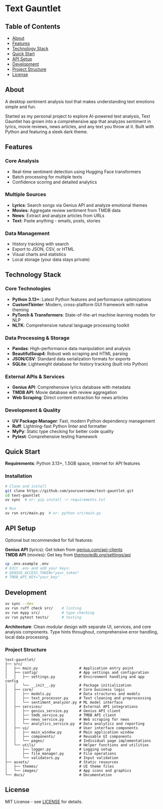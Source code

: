 # Text Gauntlet

## Table of Contents

- [About](#about)
- [Features](#features)
- [Technology Stack](#technology-stack)
- [Quick Start](#quick-start)
- [API Setup](#api-setup)
- [Development](#development)
- [Project Structure](#project-structure)
- [License](#license)

## About

A desktop sentiment analysis tool that makes understanding text emotions simple and fun.

Started as my personal project to explore AI-powered text analysis, Text Gauntlet has grown into a comprehensive app that analyzes sentiment in lyrics, movie reviews, news articles, and any text you throw at it. Built with Python and featuring a sleek dark theme.

## Features

### Core Analysis

- Real-time sentiment detection using Hugging Face transformers
- Batch processing for multiple texts
- Confidence scoring and detailed analytics

### Multiple Sources

- **Lyrics**: Search songs via Genius API and analyze emotional themes
- **Movies**: Aggregate review sentiment from TMDB data
- **News**: Extract and analyze articles from URLs
- **Text**: Paste anything - emails, posts, stories

### Data Management

- History tracking with search
- Export to JSON, CSV, or HTML
- Visual charts and statistics
- Local storage (your data stays private)

## Technology Stack

### Core Technologies

- **Python 3.13+**: Latest Python features and performance optimizations
- **CustomTkinter**: Modern, cross-platform GUI framework with native theming
- **PyTorch & Transformers**: State-of-the-art machine learning models for NLP
- **NLTK**: Comprehensive natural language processing toolkit

### Data Processing & Storage

- **Pandas**: High-performance data manipulation and analysis
- **BeautifulSoup4**: Robust web scraping and HTML parsing
- **JSON/CSV**: Standard data serialization formats for exports
- **SQLite**: Lightweight database for history tracking (built into Python)

### External APIs & Services

- **Genius API**: Comprehensive lyrics database with metadata
- **TMDB API**: Movie database with review aggregation
- **Web Scraping**: Direct content extraction for news articles

### Development & Quality

- **UV Package Manager**: Fast, modern Python dependency management
- **Ruff**: Lightning-fast Python linter and formatter
- **MyPy**: Static type checking for better code quality
- **Pytest**: Comprehensive testing framework

## Quick Start

**Requirements**: Python 3.13+, 1.5GB space, internet for API features

### Installation

```bash
# Clone and install
git clone https://github.com/yourusername/text-gauntlet.git
cd text-gauntlet
uv sync  # or: pip install -r requirements.txt

# Run
uv run src/main.py  # or: python src/main.py
```

## API Setup

Optional but recommended for full features:

**Genius API** (lyrics): Get token from [genius.com/api-clients](https://genius.com/api-clients)  
**TMDB API** (movies): Get key from [themoviedb.org/settings/api](https://www.themoviedb.org/settings/api)

```bash
cp .env.example .env
# Edit .env and add your keys:
# GENIUS_ACCESS_TOKEN="your_token"
# TMDB_API_KEY="your_key"
```

## Development

```bash
uv sync --dev
uv run ruff check src/    # linting
uv run mypy src/          # type checking
uv run pytest tests/      # testing
```

**Architecture**: Clean modular design with separate UI, services, and core analysis components. Type hints throughout, comprehensive error handling, local data processing.

### Project Structure

```text
text-gauntlet/
├── src/
│   ├── main.py                   # Application entry point
│   ├── config/                   # App settings and configuration
│   │   ├── settings.py           # Environment handling and app config
│   │   └── __init__.py           # Package initialization
│   ├── core/                     # Core business logic
│   │   ├── models.py             # Data structures and models
│   │   ├── text_processor.py     # Text cleaning and preprocessing
│   │   └── sentiment_analyzer.py # ML model interface
│   ├── services/                 # External API integrations
│   │   ├── genius_service.py     # Genius API client
│   │   ├── tmdb_service.py       # TMDB API client
│   │   ├── news_service.py       # Web scraping for news
│   │   └── analytics_service.py  # Data analytics and reporting
│   ├── ui/                       # User interface components
│   │   ├── main_window.py        # Main application window
│   │   ├── components/           # Reusable UI components
│   │   └── pages/                # Individual page implementations
│   └── utils/                    # Helper functions and utilities
│       ├── logger.py             # Logging setup
│       ├── file_manager.py       # File operations
│       └── validators.py         # Input validation
├── assets/                       # Static resources
│   ├── themes/                   # UI theme files
│   └── images/                   # App icons and graphics
└── docs/                         # Documentation
```

## License

MIT License - see [LICENSE](LICENSE) for details.
